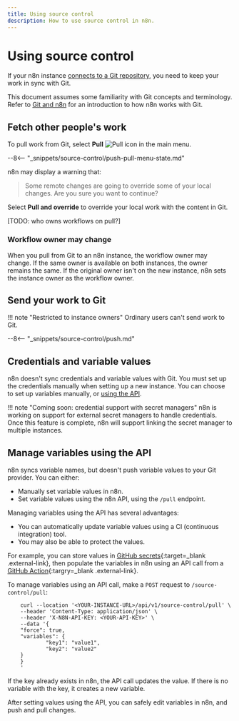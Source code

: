 ```yaml
---
title: Using source control
description: How to use source control in n8n.
---
```


# Using source control

If your n8n instance [connects to a Git repository](/source-control/setup/), you need to keep your work in sync with Git.

This document assumes some familiarity with Git concepts and terminology. Refer to [Git and n8n](/source-control/git/) for an introduction to how n8n works with Git.


## Fetch other people's work

To pull work from Git, select **Pull** <span class="inline-image">![Pull icon](/_images/source-control/pull-icon.png)</span> in the main menu.

--8<-- "_snippets/source-control/push-pull-menu-state.md"

n8n may display a warning that:

> Some remote changes are going to override some of your local changes. Are you sure you want to continue?

Select **Pull and override** to override your local work with the content in Git.

[TODO: who owns workflows on pull?]

### Workflow owner may change

When you pull from Git to an n8n instance, the workflow owner may change. If the same owner is available on both instances, the owner remains the same. If the original owner isn't on the new instance, n8n sets the instance owner as the workflow owner.


## Send your work to Git

!!! note "Restricted to instance owners"
	Ordinary users can't send work to Git.

--8<-- "_snippets/source-control/push.md"

## Credentials and variable values

n8n doesn't sync credentials and variable values with Git. You must set up the credentials manually when setting up a new instance. You can choose to set up variables manually, or [using the API](#manage-variables-using-the-api).

!!! note "Coming soon: credential support with secret managers"
	n8n is working on support for external secret managers to handle credentials. Once this feature is complete, n8n will support linking the secret manager to multiple instances.

## Manage variables using the API

n8n syncs variable names, but doesn't push variable values to your Git provider. You can either:

* Manually set variable values in n8n.
* Set variable values using the n8n API, using the `/pull` endpoint. 

Managing variables using the API has several advantages:

* You can automatically update variable values using a CI (continuous integration) tool. 
* You may also be able to protect the values. 

For example, you can store values in [GitHub secrets](https://docs.github.com/en/actions/security-guides/encrypted-secrets){:target=_blank .external-link}, then populate the variables in n8n using an API call from a [GitHub Action](https://docs.github.com/en/actions/learn-github-actions/understanding-github-actions){:targry=_blank .external-link}.

To manage variables using an API call, make a `POST` request to `/source-control/pull`:

```curl
	curl --location '<YOUR-INSTANCE-URL>/api/v1/source-control/pull' \
	--header 'Content-Type: application/json' \
	--header 'X-N8N-API-KEY: <YOUR-API-KEY>' \
	--data '{
	"force": true,
	"variables": { 
			"key1": "value1",
			"key2": "value2"
	}
	}
	'
```

If the key already exists in n8n, the API call updates the value. If there is no variable with the key, it creates a new variable.

After setting values using the API, you can safely edit variables in n8n, and push and pull changes. 
